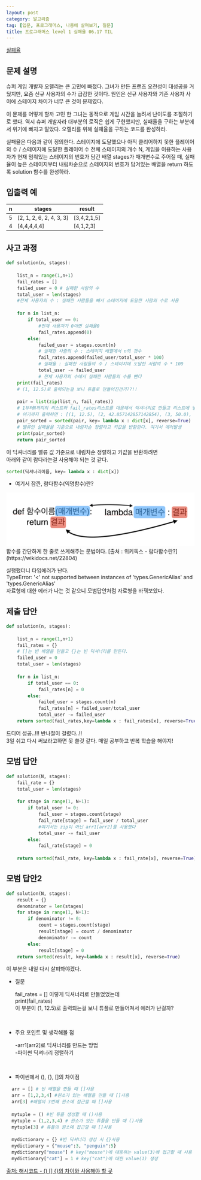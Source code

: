 ```yaml
---
layout: post
category: 알고리즘
tag: [입문, 프로그래머스, 나중에 살펴보기, 질문]
title: 프로그래머스 level 1 실패율 06.17 TIL
---
```


[실패율](https://programmers.co.kr/learn/courses/30/lessons/42889) 

## 문제 설명

슈퍼 게임 개발자 오렐리는 큰 고민에 빠졌다. 그녀가 만든 프랜즈 오천성이 대성공을 거뒀지만, 요즘 신규 사용자의 수가 급감한 것이다. 원인은 신규 사용자와 기존 사용자 사이에 스테이지 차이가 너무 큰 것이 문제였다.

이 문제를 어떻게 할까 고민 한 그녀는 동적으로 게임 시간을 늘려서 난이도를 조절하기로 했다. 역시 슈퍼 개발자라 대부분의 로직은 쉽게 구현했지만, 실패율을 구하는 부분에서 위기에 빠지고 말았다. 오렐리를 위해 실패율을 구하는 코드를 완성하라.

실패율은 다음과 같이 정의한다.
스테이지에 도달했으나 아직 클리어하지 못한 플레이어의 수 / 스테이지에 도달한 플레이어 수
전체 스테이지의 개수 N, 게임을 이용하는 사용자가 현재 멈춰있는 스테이지의 번호가 담긴 배열 stages가 매개변수로 주어질 때, 실패율이 높은 스테이지부터 내림차순으로 스테이지의 번호가 담겨있는 배열을 return 하도록 solution 함수를 완성하라.

## 입출력 예

<table>
  <thead>
    <tr>
      <th>n</th>
      <th>stages</th>
      <th>result</th>
    </tr>
  </thead>
  <tbody>
    <tr>
      <td>5</td>
      <td>[2, 1, 2, 6, 2, 4, 3, 3]</td>
      <td>[3,4,2,1,5]</td>
    </tr>
    <tr>
      <td>4</td>
      <td>[4,4,4,4,4]</td>
      <td>[4,1,2,3]</td>
    </tr>
  </tbody>
</table>

## 사고 과정

```python
def solution(n, stages):
    
    list_n = range(1,n+1)
    fail_rates = []
    failed_user = 0 # 실패한 사람의 수
    total_user = len(stages) 
    #전체 사용자의 수 : 실패한 사람들을 빼서 스테이지에 도달한 사람의 수로 사용    
    
    for n in list_n:
        if total_user == 0:
            #전체 사용자가 0이면 실패율0
            fail_rates.append(0)
        else:
            failed_user = stages.count(n)
            # 실패한 사람의 수 : 스테이지 배열에서 n의 갯수
            fail_rates.append(failed_user/total_user * 100)
            # 실패율 : 실패한 사람들의 수 / 스테이지에 도달한 사람의 수 * 100
            total_user -= failed_user
            # 전체 사용자의 수에서 실패한 사람들의 수를 뺀다
    print(fail_rates)
    # (1, 12.5)로 출력되는걸 보니 튜플로 만들어진건가??!!
    
    pair = list(zip(list_n, fail_rates))
    # 1부터N까지의 리스트와 fail_rates리스트를 대응해서 딕셔너리로 만들고 리스트에 넣는다.
    # 여기까지 출력하면 : [(1, 12.5), (2, 42.857142857142854), (3, 50.0), (4, 50.0), (5, 0.0)]  
    pair_sorted = sorted(pair, key= lambda x : dict[x], reverse=True)
    # 밸류인 실패율을 기준으로 내림차순 정렬하고 키값을 반환한다. 여기서 에러발생
    print(pair_sorted)
    return pair_sorted 
```

이 딕셔너리를 밸류 값 기준으로 내림차순 정렬하고 키값을 반환하려면  
아래와 같이 람다라는걸 사용해야 되는 것 같다.

```python
sorted(딕셔너리이름, key= lambda x : dict[x])
```
* 여기서 잠깐, 람다함수(익명함수)란?
<img src="../public/img/lambda.png">
함수를 간단하게 한 줄로 쓰게해주는 문법이다.  
[출처 : 위키독스 - 람다함수란?](https://wikidocs.net/22804)

실행했더니 타입에러가 난다.  
TypeError: '<' not supported between instances of 'types.GenericAlias' and 'types.GenericAlias'  
자료형에 대한 에러가 나는 것 같으니 모범답안처럼 자료형을 바꿔보았다.

## 제출 답안
```python
def solution(n, stages):
    
    list_n = range(1,n+1)
    fail_rates = {}
    # []는 빈 배열을 만들고 {}는 빈 딕셔너리를 만든다.
    failed_user = 0 
    total_user = len(stages)     
    
    for n in list_n:
        if total_user == 0:
            fail_rates[n] = 0
        else:
            failed_user = stages.count(n)
            fail_rates[n] = failed_user/total_user
            total_user -= failed_user
    return sorted(fail_rates,key=lambda x : fail_rates[x], reverse=True)
```
드디어 성공..!!! 반나절이 걸렸다..!!  
3일 쉬고 다시 써보라고하면 못 쓸것 같다. 매일 공부하고 반복 학습을 해야지!

## 모범 답안

```python
def solution(N, stages):
    fail_rate = {}
    total_user = len(stages)

    for stage in range(1, N+1):
        if total_user != 0:
            fail_user = stages.count(stage)
            fail_rate[stage] = fail_user / total_user
            #여기서는 zip이 아닌 arr1[arr2]를 사용했다
            total_user -= fail_user
        else:
            fail_rate[stage] = 0

    return sorted(fail_rate, key=lambda x : fail_rate[x], reverse=True)
```

## 모범 답안2
```python
def solution(N, stages):
    result = {}
    denominator = len(stages)
    for stage in range(1, N+1):
        if denominator != 0:
            count = stages.count(stage)
            result[stage] = count / denominator
            denominator -= count
        else:
            result[stage] = 0
    return sorted(result, key=lambda x : result[x], reverse=True)
```
이 부분은 내일 다시 살펴봐야겠다.

* 질문

  fail_rates = [] 이렇게 딕셔너리로 만들었었는데   
  print(fail_rates)  
  이 부분이 (1, 12.5)로 출력되는걸 보니 튜플로 만들어져서 에러가 난걸까?   
<br>

* 주요 포인트 및 생각해볼 점   

  -arr1\[arr2]로 딕셔너리를 만드는 방법  
  -파이썬 딕셔너리 정렬하기  
<br>

* 파이썬에서 (), {}, []의 차이점
```python
  arr = [] # 빈 배열을 만들 때 []사용  
  arr = [1,2,3,4] #원소가 있는 배열을 만들 때 []사용  
  arr[3] #배열의 3번째 원소에 접근할 때 []사용  

  mytuple = () #빈 튜플 생성할 때 ()사용  
  mytuple = (1,2,3,4) # 원소가 있는 튜플을 만들 때 ()사용  
  mytuple[3] # 튜플의 원소에 접근할 때 []사용  

  mydictionary = {} #빈 딕셔너리 생성 시 {}사용  
  mydictionary = {"mouse":3, "penguin":5}  
  mydictionary["mouse"] # key("mouse")에 대응하는 value(3)에 접근할 때 사용  
  mydictionary["cat"] = 1 # key("cat")에 대한 value(1) 생성  
```
  [출처: 해시코드 - () [] {}의 차이와 사용해야 할 곳](https://hashcode.co.kr/questions/4118/%EC%9D%98-%EC%B0%A8%EC%9D%B4%EC%99%80-%EC%82%AC%EC%9A%A9%ED%95%B4%EC%95%BC-%ED%95%A0-%EA%B3%B3)
